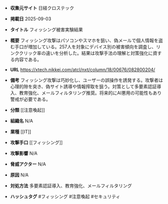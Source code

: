 - **収集元サイト**
日経クロステック

- **掲載日**
2025-09-03

- **タイトル**
フィッシング被害実験結果

- **概要**
フィッシング攻撃はパソコンやスマホを狙い、偽メールで個人情報を盗む手口が増加している。257人を対象にデバイス別の被害傾向を調査し、リンククリック率の違いを分析した。結果は攻撃手法の理解と対策強化に資する内容である。

- **URL**
https://xtech.nikkei.com/atcl/nxt/column/18/00676/082800204/

- **備考**
フィッシング攻撃は巧妙化し、ユーザーの誤操作を誘発する。攻撃者は心理的隙を突き、偽サイト誘導や情報搾取を狙う。対策として多要素認証導入、教育強化、メールフィルタリング推奨。将来的にAI悪用の可能性もあり警戒が必要である。

- **分類**
[[注意喚起]]

- **組織名**
N/A

- **業種**
[[IT]]

- **攻撃手口**
[[フィッシング]]

- **攻撃影響**
N/A

- **脅威アクター**
N/A

- **原因**
N/A

- **対処方法**
多要素認証導入、教育強化、メールフィルタリング

- **ハッシュタグ**
#フィッシング #注意喚起 #セキュリティ
